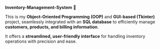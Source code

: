 **Inventory-Management-System** 💼    

This is my **Object-Oriented Programming (OOP)** and **GUI-based (Tkinter)** project, seamlessly integrated with an **SQL database** to efficiently manage **customers, products, and billing information**. 

It offers a **streamlined, user-friendly interface** for handling inventory operations with precision and ease.  
